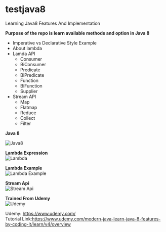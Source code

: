 # testjava8
Learning Java8 Features And Implementation

__Purpose of the repo is learn available methods and option in Java 8__

* Imperative vs Declarative Style Example
* About lambda
* Lamda API
    - Consumer
    - BiConsumer
    - Predicate
    - BiPredicate
    - Function
    - BiFunction
    - Supplier
* Stream API
    - Map
    - Flatmap
    - Reduce
    - Collect
    - Filter
    
__Java 8__

![Java8](https://cms-assets.tutsplus.com/uploads/users/369/posts/29661/preview_image/java-8-for-android-setting-up-lambda-expressions.png)

__Lambda Expression__\
![Lambda](https://topjavatutorial.com/wp-content/uploads/2015/10/lambda-expression.png?8bc116&8bc116)

__Lambda Example__\
![Lambda Example](https://cdn-images-1.medium.com/max/1600/1*UxWvpW98lDKAYy3rzKZJQA.png)

__Stream Api__\
![Stream Api](https://www.logicbig.com/tutorials/core-java-tutorial/java-util-stream/images/java-streams.png) 

__Trained From Udemy__\
![Udemy](https://www.udemy.com/staticx/udemy/images/v6/logo-coral.svg)

Udemy: https://www.udemy.com/ \
Tutorial Link:https://www.udemy.com/modern-java-learn-java-8-features-by-coding-it/learn/v4/overview 
